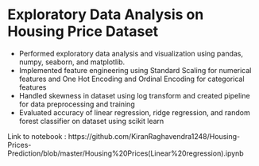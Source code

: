 # Exploratory Data Analysis on Housing Price Dataset
<ul>
<li> Performed exploratory data analysis and visualization using pandas, numpy, seaborn, and matplotlib.
<li> Implemented feature engineering using Standard Scaling for numerical features and One Hot Encoding and Ordinal Encoding for categorical features
<li> Handled skewness in dataset using log transform and created pipeline for data preprocessing and training
<li> Evaluated accuracy of linear regression, ridge regression, and random forest classifier on dataset using scikit learn
</ul>
Link to notebook : 
https://github.com/KiranRaghavendra1248/Housing-Prices-Prediction/blob/master/Housing%20Prices(Linear%20regression).ipynb



